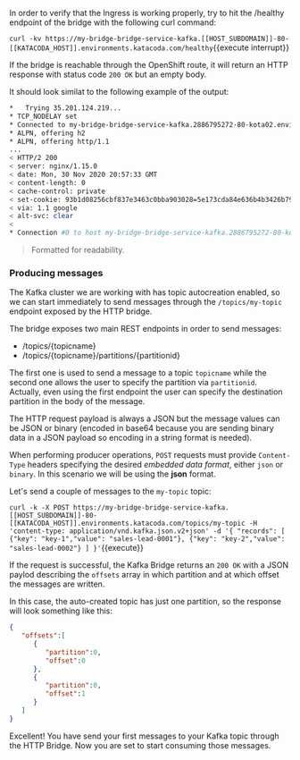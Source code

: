 In order to verify that the Ingress is working properly, try to hit the /healthy endpoint of the bridge with the following curl command:

``curl -kv https://my-bridge-bridge-service-kafka.[[HOST_SUBDOMAIN]]-80-[[KATACODA_HOST]].environments.katacoda.com/healthy``{{execute interrupt}}

If the bridge is reachable through the OpenShift route, it will return an HTTP response with status code `200 OK` but an empty body.

It should look similat to the following example of the output:

```sh
*   Trying 35.201.124.219...
* TCP_NODELAY set
* Connected to my-bridge-bridge-service-kafka.2886795272-80-kota02.environments.katacoda.com (35.201.124.219) port 443 (#0)
* ALPN, offering h2
* ALPN, offering http/1.1
...
< HTTP/2 200
< server: nginx/1.15.0
< date: Mon, 30 Nov 2020 20:57:33 GMT
< content-length: 0
< cache-control: private
< set-cookie: 93b1d08256cbf837e3463c0bba903028=5e173cda84e636b4b3426b7930de7931; Path=/; HttpOnly; Secure; SameSite=None
< via: 1.1 google
< alt-svc: clear
<
* Connection #0 to host my-bridge-bridge-service-kafka.2886795272-80-kota02.environments.katacoda.com left intact
```

> Formatted for readability.

### Producing messages

The Kafka cluster we are working with has topic autocreation enabled, so we can start immediately to send messages through the `/topics/my-topic` endpoint exposed by the HTTP bridge.

The bridge exposes two main REST endpoints in order to send messages:

* /topics/{topicname}
* /topics/{topicname}/partitions/{partitionid}

The first one is used to send a message to a topic `topicname` while the second one allows the user to specify the partition via `partitionid`. Actually, even using the first endpoint the user can specify the destination partition in the body of the message.

The HTTP request payload is always a JSON but the message values can be JSON or binary (encoded in base64 because you are sending binary data in a JSON payload so encoding in a string format is needed). 

When performing producer operations, `POST` requests must provide `Content-Type` headers specifying the desired _embedded data format_, either `json` or `binary`. In this scenario we will be using the **json** format.

Let's send a couple of messages to the `my-topic` topic:

``curl -k -X POST https://my-bridge-bridge-service-kafka.[[HOST_SUBDOMAIN]]-80-[[KATACODA_HOST]].environments.katacoda.com/topics/my-topic -H 'content-type: application/vnd.kafka.json.v2+json' -d '{ "records": [ {"key": "key-1","value": "sales-lead-0001"}, {"key": "key-2","value": "sales-lead-0002"} ] }'``{{execute}}

If the request is successful, the Kafka Bridge returns an `200 OK` with a JSON paylod describing the `offsets` array in which partition and at which offset the messages are written.

In this case, the auto-created topic has just one partition, so the response will look something like this:

```json
{
   "offsets":[
      {
         "partition":0,
         "offset":0
      },
      {
         "partition":0,
         "offset":1
      }
   ]
}
```

Excellent! You have send your first messages to your Kafka topic through the HTTP Bridge. Now you are set to start consuming those messages.
